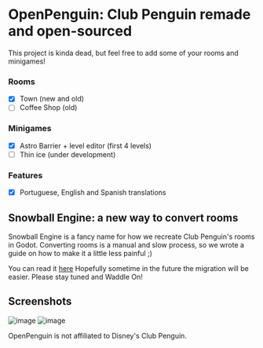 # OpenPenguin: Club Penguin remade and open-sourced
This project is kinda dead, but feel free to add some of your rooms and minigames!
### Rooms
- [x] Town (new and old)
- [ ] Coffee Shop (old)

### Minigames
- [x] Astro Barrier + level editor (first 4 levels)
- [ ] Thin ice (under development)

### Features
- [x] Portuguese, English and Spanish translations

## Snowball Engine: a new way to convert rooms
Snowball Engine is a fancy name for how we recreate Club Penguin's rooms in Godot. Converting rooms is a manual and slow process, so we wrote a guide on how to make it a little less painful ;)

You can read it [here](https://github.com/GuiMar10/OpenPenguin/blob/main/docs/snowball_engine.md)
Hopefully sometime in the future the migration will be easier. Please stay tuned and Waddle On!

## Screenshots
![image](https://github.com/user-attachments/assets/85ceda4a-e04d-415a-ba25-b4a228f6690d)
![image](https://github.com/user-attachments/assets/a6f4b27a-ee66-4b74-ba67-0eb4f6877771)


OpenPenguin is not affiliated to Disney's Club Penguin.

